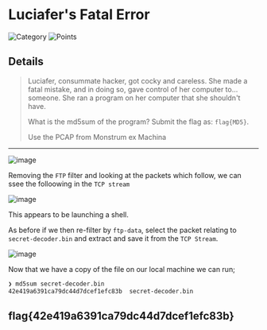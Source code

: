 # Luciafer's Fatal Error
![Category](http://img.shields.io/badge/Category-Traffic_Analysis-orange?style=for-the-badge) ![Points](http://img.shields.io/badge/Points-50-brightgreen?style=for-the-badge)

## Details
>Luciafer, consummate hacker, got cocky and careless. She made a fatal mistake, and in doing so, gave control of her computer to... someone. She ran a program on her computer that she shouldn't have.
> 
> What is the md5sum of the program? Submit the flag as: `flag{MD5}`.
> 
> Use the PCAP from Monstrum ex Machina
---

![image](https://user-images.githubusercontent.com/73170900/137882090-6174c979-b403-4dfd-ae6d-b5d91dfe3d7e.png)

Removing the `FTP` filter and looking at the packets which follow, we can ssee the folloowing in the `TCP stream`

![image](https://user-images.githubusercontent.com/73170900/137883166-8653fa0a-246f-44ca-9dbb-0bb46243317a.png)

This appears to be launching a shell.

As before if we then re-filter by `ftp-data`, select the packet relating to `secret-decoder.bin` and extract and save it from the `TCP Stream`.

![image](https://user-images.githubusercontent.com/73170900/137882197-02795c0a-5151-47ce-8ce4-6602ebf0bf24.png)

Now that we have a copy of the file on our local machine we can run;

```bash
❯ md5sum secret-decoder.bin
42e419a6391ca79dc44d7dcef1efc83b  secret-decoder.bin
```

## flag{42e419a6391ca79dc44d7dcef1efc83b}

